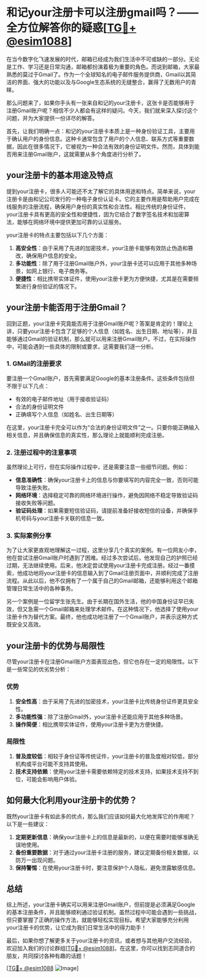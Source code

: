 # 和记your注册卡可以注册gmail吗？——全方位解答你的疑惑[[TG💪+ @esim1088](https://t.me/s/esim1088)]

在当今数字化飞速发展的时代，邮箱已经成为我们生活中不可或缺的一部分。无论是工作、学习还是日常沟通，邮箱都扮演着极为重要的角色。而说到邮箱，大家最熟悉的莫过于Gmail了。作为一个全球知名的电子邮件服务提供商，Gmail以其简洁的界面、强大的功能以及与Google生态系统的无缝整合，赢得了无数用户的青睐。

那么问题来了，如果你手头有一张来自和记的your注册卡，这张卡是否能够用于注册Gmail账户呢？相信不少人都会有这样的疑问。今天，我们就来深入探讨这个问题，并为大家提供一份详尽的解答。

首先，让我们明确一点：和记的your注册卡本质上是一种身份验证工具，主要用于确认用户的身份信息。这种卡通常包含了用户的个人信息、联系方式等重要数据，因此在很多情况下，它被视为一种合法有效的身份证明文件。然而，具体到能否用来注册Gmail账户，这就需要从多个角度进行分析了。

## your注册卡的基本用途及特点

提到your注册卡，很多人可能还不太了解它的具体用途和特点。简单来说，your注册卡是由和记公司发行的一种电子身份认证卡。它的主要作用是帮助用户完成在线服务的注册流程，确保用户身份的真实性和合法性。相比传统的身份证件，your注册卡具有更高的安全性和便捷性，因为它结合了数字签名技术和加密算法，能够在网络环境中提供更加可靠的认证服务。

your注册卡的特点主要包括以下几个方面：

1. **高安全性**：由于采用了先进的加密技术，your注册卡能够有效防止伪造和篡改，确保用户信息的安全。
2. **多功能性**：除了用于注册Gmail账户外，your注册卡还可以应用于其他多种场景，如网上银行、电子商务等。
3. **便捷性**：相比携带实体证件，使用your注册卡更为方便快捷，尤其是在需要频繁进行身份验证的情况下。

## your注册卡能否用于注册Gmail？

回到正题，your注册卡究竟能否用于注册Gmail账户呢？答案是肯定的！理论上讲，只要your注册卡包含了足够的个人信息（如姓名、出生日期、地址等），并且能够通过Gmail的验证机制，那么就可以用来注册Gmail账户。不过，在实际操作中，可能会遇到一些具体的限制或要求，这需要我们逐一分析。

### 1. GMail的注册要求

要注册一个Gmail账户，首先需要满足Google的基本注册条件。这些条件包括但不限于以下几点：

- 有效的电子邮件地址（用于接收验证码）
- 合法的身份证明文件
- 正确填写个人信息（如姓名、出生日期等）

在这里，your注册卡完全可以作为“合法的身份证明文件”之一。只要你能正确输入相关信息，并且确保信息的真实性，那么理论上就能顺利完成注册。

### 2. 注册过程中的注意事项

虽然理论上可行，但在实际操作过程中，还是需要注意一些细节问题。例如：

- **信息准确性**：确保your注册卡上的信息与你要填写的内容完全一致，否则可能导致注册失败。
- **网络环境**：选择稳定可靠的网络环境进行操作，避免因网络不稳定导致验证码接收失败等问题。
- **验证码处理**：如果需要短信验证码，请提前准备好接收短信的设备，并确保手机号码与your注册卡关联的信息一致。

### 3. 实际案例分享

为了让大家更直观地理解这一过程，这里分享几个真实的案例。有一位网友小李，他在尝试注册Gmail账户时遇到了困难。经过多次尝试后，他发现自己的护照已经过期，无法继续使用。后来，他决定尝试使用your注册卡完成注册。经过一番摸索，他成功地将your注册卡的信息输入到了Gmail注册页面中，并顺利完成了注册流程。从此以后，他不仅拥有了一个属于自己的Gmail邮箱，还能够利用这个邮箱管理日常生活中的各种事务。

另一个案例是一位留学生张先生。由于长期在国外生活，他的中国身份证早已失效，但又急需一个Gmail邮箱来处理学术邮件。在这种情况下，他选择了使用your注册卡作为替代方案。最终，他也成功地注册了一个Gmail账户，并表示这种方式既安全又高效。

## your注册卡的优势与局限性

尽管your注册卡在注册Gmail账户方面表现出色，但它也存在一定的局限性。以下是一些常见的优劣势分析：

### 优势

1. **安全性高**：由于采用了先进的加密技术，your注册卡比传统身份证件更具安全性。
2. **多功能性强**：除了注册Gmail外，your注册卡还能应用于其他多种场景。
3. **操作简便**：相比携带实体证件，使用your注册卡更为方便快捷。

### 局限性

1. **普及度较低**：相较于身份证等传统证件，your注册卡的普及度相对较低，部分机构或平台可能不支持其使用。
2. **技术支持依赖**：使用your注册卡需要依赖特定的技术支持，如果技术支持不到位，可能会影响用户体验。

## 如何最大化利用your注册卡的优势？

既然your注册卡有如此多的优点，那么我们应该如何最大化地发挥它的作用呢？以下是一些建议：

1. **定期更新信息**：确保your注册卡上的信息是最新的，以便在需要时能够准确无误地使用。
2. **备份重要数据**：对于通过your注册卡注册的服务，建议定期备份相关数据，以防万一出现问题。
3. **保持警惕**：在使用your注册卡时，要注意保护个人隐私，避免泄露敏感信息。

## 总结

综上所述，your注册卡确实可以用来注册Gmail账户，但前提是必须满足Google的基本注册条件，并且能够顺利通过验证机制。虽然过程中可能会遇到一些挑战，但只要掌握了正确的操作方法，就能够轻松实现目标。希望大家能够充分利用your注册卡的优势，让它成为我们日常生活中的得力助手！

最后，如果你想了解更多关于your注册卡的资讯，或者想与其他用户交流经验，欢迎加入我们的讨论群组[[TG💪+ @esim1088](https://t.me/s/esim1088)]。在这里，你可以找到志同道合的朋友，共同探讨各种有趣的话题！

[[TG💪+ @esim1088](https://t.me/s/esim1088) ![Image](https://i.postimg.cc/4NQfJmqS/Snipaste-2025-05-13-00-14-12.png)]